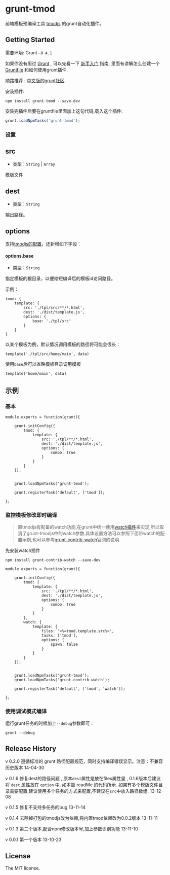 # grunt-tmod

前端模板预编译工具 [tmodjs](https://github.com/aui/tmodjs) 的grunt自动化插件。

## Getting Started
需要环境: Grunt `~0.4.1`

如果你没有用过 [Grunt](http://gruntjs.com/) , 可以先看一下 [新手入门](http://gruntjs.com/getting-started) 指南, 里面有讲解怎么创建一个 [Gruntfile](http://gruntjs.com/sample-gruntfile) 和如何使用grunt插件. 

顺路推荐 : [中文版的grunt社区](http://www.gruntjs.org/article/home.html)


安装插件:

```shell
npm install grunt-tmod --save-dev
```

安装完插件后要在gruntfile里面加上这句代码,载入这个插件:

```js
grunt.loadNpmTasks('grunt-tmod');
```

### 设置


##	src

*	类型：`String` | `Array`

模版文件

##	dest

*	类型：`String`

输出路径。

##	options

支持[tmodjs的配置](https://github.com/aui/tmodjs#配置)，还新增如下字段：

####	options.base

*	类型：`String`

指定模板的根目录，以便缩短编译后的模板id访问路径。

示例：

```
tmod: {
    template: {
        src: './tpl/src/**/*.html',
        dest: './dist/template.js',
        options: {
            base: './tpl/src'
        } 
    }
}
```

以某个模板为例，默认情况调用模板的路径将可能会很长：

	template('./tpl/src/home/main', data)
	
使用`base`后可以省略模板目录调用模板

	template('home/main', data)

##	示例

###	基本

```
module.exports = function(grunt){

    grunt.initConfig({
        tmod: {
            template: {
                src: './tpl/**/*.html',
                dest: './dist/template.js',
                options: {
                    combo: true
                } 
            }
        }
    });


    grunt.loadNpmTasks('grunt-tmod');

    grunt.registerTask('default', ['tmod']);

};

```

###	监控模板修改即时编译

> 原tmodjs有配备的watch功能,在grunt中统一使用[watch插件](https://github.com/gruntjs/grunt-contrib-watch)来实现,所以取消了grunt-tmodjs中的watch参数.具体设置方法可以参照下面带watch的配置示例,也可以参考[grunt-contrib-watch](https://github.com/gruntjs/grunt-contrib-watch)官网的说明.

先安装watch插件

```shell
npm install grunt-contrib-watch --save-dev
```

```
module.exports = function(grunt){

    grunt.initConfig({
        tmod: {
            template: {
                src: './tpl/**/*.html',
                dest: './dist/template.js',
                options: {
                    combo: true
                } 
            }
        },
        watch: {
            template: {
                files: '<%=tmod.template.src%>',
                tasks: ['tmod'],
                options: {
                    spawn: false
                }
            }
        }
    });


    grunt.loadNpmTasks('grunt-tmod');
    grunt.loadNpmTasks('grunt-contrib-watch');

    grunt.registerTask('default', ['tmod', 'watch']);

};

```

###	使用调试模式编译

运行grunt任务的时候加上`--debug`参数即可：

	grunt --debug

## Release History

v 0.2.0 遵循标准的 grunt 路径配置规范，同时支持编译错误显示。注意：不兼容历史版本 14-04-30

v 0.1.6 修复dest的路径问题 , 原本`dest`属性是放在files属性里 , 0.1.6版本后建议将 `dest` 属性放在 `option` 中, 如本篇 readMe 的代码所示. 
如果有多个模版文件目录需要配置,建议使用多个任务的方式来配置,不建议在`src`中放入路径数组.  13-12-08

v 0.1.5 修复不支持多任务的bug 13-11-14

v 0.1.4 去除掉打包的tmodjs改为依赖,将内置tmod依赖改为0.0.2版本 13-11-11

v 0.1.3 第二个版本,配合npm修改版本号,加上参数识别功能  13-11-10

v 0.0.1 第一个版本  13-10-23


## License

The MIT license.